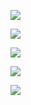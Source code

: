 
![](https://github-profile-summary-cards.vercel.app/api/cards/profile-details?username=issey44=solarized_dark)

![](https://github-profile-summary-cards.vercel.app/api/cards/most-commit-language?username=issey44=solarized_dark)

![](https://github-profile-summary-cards.vercel.app/api/cards/repos-per-language?username=issey44=solarized_dark)

![](https://github-profile-summary-cards.vercel.app/api/cards/stats?username=issey44=solarized_dark)

![](https://github-profile-summary-cards.vercel.app/api/cards/productive-time?username=issey44=solarized_dark)
